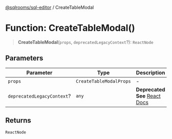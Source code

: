 [@sqlrooms/sql-editor](../index.md) / CreateTableModal

# Function: CreateTableModal()

> **CreateTableModal**(`props`, `deprecatedLegacyContext`?): `ReactNode`

## Parameters

| Parameter | Type | Description |
| ------ | ------ | ------ |
| `props` | `CreateTableModalProps` | - |
| `deprecatedLegacyContext`? | `any` | **Deprecated** **See** [React Docs](https://legacy.reactjs.org/docs/legacy-context.html#referencing-context-in-lifecycle-methods) |

## Returns

`ReactNode`
